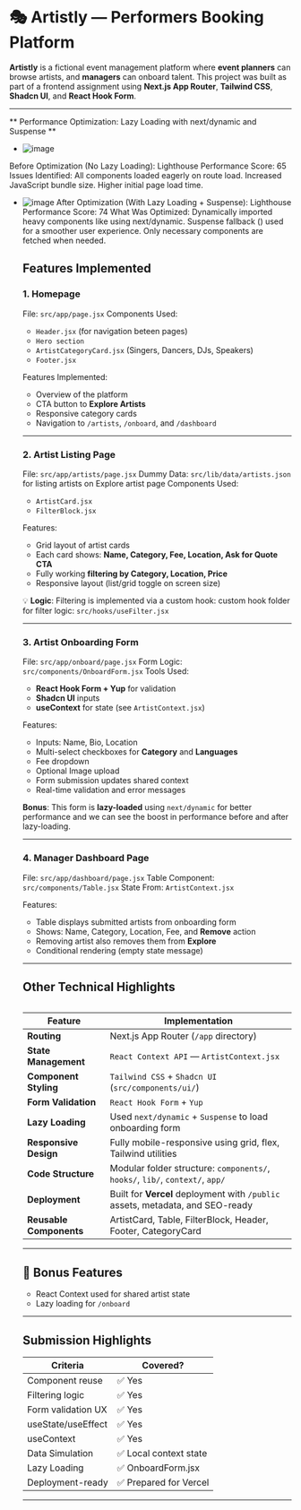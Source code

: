 
# 🎭 Artistly — Performers Booking Platform

**Artistly** is a fictional event management platform where **event planners** can browse artists, and **managers** can onboard talent. This project was built as part of a frontend assignment using **Next.js App Router**, **Tailwind CSS**, **Shadcn UI**, and **React Hook Form**.

---
** Performance Optimization: Lazy Loading with next/dynamic and Suspense **

* ![image](https://github.com/user-attachments/assets/9a4bb660-1e60-4927-bab3-55510f064995)

Before Optimization (No Lazy Loading):
Lighthouse Performance Score: 65
Issues Identified:
All components loaded eagerly on route load.
Increased JavaScript bundle size.
Higher initial page load time.

* ![image](https://github.com/user-attachments/assets/1bf74c93-7934-41a6-8875-ac7d0b64a28f)
After Optimization (With Lazy Loading + Suspense):
Lighthouse Performance Score: 74
What Was Optimized:
Dynamically imported heavy components like <Table /> using next/dynamic.
Suspense fallback (<Loader />) used for a smoother user experience.
Only necessary components are fetched when needed.


##  Features Implemented

###  1. Homepage

 File: `src/app/page.jsx`
 Components Used:

* `Header.jsx` (for navigation beteen pages)
* `Hero section`
* `ArtistCategoryCard.jsx` (Singers, Dancers, DJs, Speakers)
* `Footer.jsx`

 Features Implemented:

* Overview of the platform
* CTA button to **Explore Artists**
* Responsive category cards
* Navigation to `/artists`, `/onboard`, and `/dashboard`

---

###  2. Artist Listing Page

 File: `src/app/artists/page.jsx`
 Dummy Data: `src/lib/data/artists.json` for listing artists on Explore artist page
 Components Used:

* `ArtistCard.jsx`
* `FilterBlock.jsx`

 Features:

* Grid layout of artist cards
* Each card shows: **Name, Category, Fee, Location, Ask for Quote CTA**
* Fully working **filtering by Category, Location, Price**
* Responsive layout (list/grid toggle on screen size)

💡 **Logic**: Filtering is implemented via a custom hook:
 custom hook folder for filter logic: `src/hooks/useFilter.jsx`

---

###  3. Artist Onboarding Form

 File: `src/app/onboard/page.jsx`
 Form Logic: `src/components/OnboardForm.jsx`
 Tools Used:

* **React Hook Form + Yup** for validation
* **Shadcn UI** inputs
* **useContext** for state (see `ArtistContext.jsx`)

 Features:

* Inputs: Name, Bio, Location
* Multi-select checkboxes for **Category** and **Languages**
* Fee dropdown
* Optional Image upload
* Form submission updates shared context
* Real-time validation and error messages

 **Bonus**: This form is **lazy-loaded** using `next/dynamic` for better performance and we can see the boost in performance before and after lazy-loading.

---

###  4. Manager Dashboard Page

 File: `src/app/dashboard/page.jsx`
 Table Component: `src/components/Table.jsx`
 State From: `ArtistContext.jsx`

 Features:

* Table displays submitted artists from onboarding form
* Shows: Name, Category, Location, Fee, and **Remove** action
* Removing artist also removes them from **Explore**
* Conditional rendering (empty state message)

---

##  Other Technical Highlights

| Feature                 | Implementation                                                                 |
| ----------------------- | ------------------------------------------------------------------------------ |
| **Routing**             | Next.js App Router (`/app` directory)                                          |
| **State Management**    | `React Context API` — `ArtistContext.jsx`                                      |
| **Component Styling**   | `Tailwind CSS` + `Shadcn UI` (`src/components/ui/`)                            |
| **Form Validation**     | `React Hook Form` + `Yup`                                                      |
| **Lazy Loading**        | Used `next/dynamic` + `Suspense` to load onboarding form                       |
| **Responsive Design**   | Fully mobile-responsive using grid, flex, Tailwind utilities                   |
| **Code Structure**      | Modular folder structure: `components/`, `hooks/`, `lib/`, `context/`, `app/`  |
| **Deployment**          | Built for **Vercel** deployment with `/public` assets, metadata, and SEO-ready |
| **Reusable Components** | ArtistCard, Table, FilterBlock, Header, Footer, CategoryCard                   |

---

## 🌈 Bonus Features

*  React Context used for shared artist state
*  Lazy loading for `/onboard`


---

##  Submission Highlights

| Criteria           | Covered?              |
| ------------------ | --------------------- |
| Component reuse    | ✅ Yes                 |
| Filtering logic    | ✅ Yes                 |
| Form validation UX | ✅ Yes                 |
| useState/useEffect | ✅ Yes                 |
| useContext         | ✅ Yes                 |
| Data Simulation    | ✅ Local context state |
| Lazy Loading       | ✅ OnboardForm.jsx     |
| Deployment-ready   | ✅ Prepared for Vercel |

---

